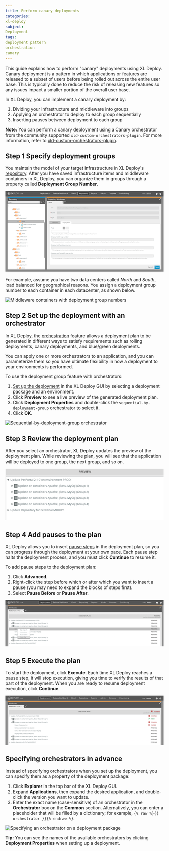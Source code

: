 ```yaml
---
title: Perform canary deployments
categories:
xl-deploy
subject:
Deployment
tags:
deployment pattern
orchestration
canary
---
```


This guide explains how to perform "canary" deployments using XL Deploy. Canary deployment is a pattern in which applications or features are released to a subset of users before being rolled out across the entire user base. This is typically done to reduce the risk of releasing new features so any issues impact a smaller portion of the overall user base.

In XL Deploy, you can implement a canary deployment by:

1. Dividing your infrastructure and middleware into groups
1. Applying an orchestrator to deploy to each group sequentially
1. Inserting pauses between deployment to each group

**Note:** You can perform a canary deployment using a Canary orchestrator from the community supported `xld-custom-orchestrators-plugin`. For more information, refer to [xld-custom-orchestrators-plugin](https://github.com/xebialabs-community/xld-custom-orchestrators-plugin/blob/master/README.adoc).

## Step 1 Specify deployment groups

You maintain the model of your target infrastructure in XL Deploy's [repository](/xl-deploy/concept/the-xl-deploy-repository.html). After you have saved infrastructure items and middleware containers in XL Deploy, you can organize them in groups through a property called **Deployment Group Number**.

![Specify a deployment group number](images/canary-deploy-group.png)

For example, assume you have two data centers called *North* and *South*, load balanced for geographical reasons. You assign a deployment group number to each container in each datacenter, as shown below.

![Middleware containers with deployment group numbers](images/canary-deploy-group-compare.png)

## Step 2 Set up the deployment with an orchestrator

In XL Deploy, the [orchestration](/xl-deploy/concept/types-of-orchestrators-in-xl-deploy.html) feature allows a deployment plan to be generated in different ways to satisfy requirements such as rolling deployments, canary deployments, and blue/green deployments.

You can apply one or more orchestrators to an application, and you can parameterize them so you have ultimate flexibility in how a deployment to your environments is performed.

To use the deployment group feature with orchestrators:

1. [Set up the deployment](/xl-deploy/how-to/deploy-an-application.html) in the XL Deploy GUI by selecting a deployment package and an environment.
1. Click **Preview** to see a live preview of the generated deployment plan.
1. Click **Deployment Properties** and double-click the `sequential-by-deployment-group` orchestrator to select it.
1. Click **OK**.

![Sequential-by-deployment-group orchestrator](images/canary-select-orchestrator.png)

## Step 3 Review the deployment plan

After you select an orchestrator, XL Deploy updates the preview of the deployment plan. While reviewing the plan, you will see that the application will be deployed to one group, the next group, and so on.

![Sample canary deployment plan](images/canary-preview.png)

## Step 4 Add pauses to the plan

XL Deploy allows you to insert [pause steps](/xl-deploy/how-to/deploy-an-application.html#add-a-pause-step) in the deployment plan, so you can progress through the deployment at your own pace. Each pause step halts the deployment process, and you must click **Continue** to resume it.

To add pause steps to the deployment plan:

1. Click **Advanced**.
1. Right-click the step before which or after which you want to insert a pause (you may need to expand the blocks of steps first).
1. Select **Pause Before** or **Pause After**.

![Adding a pause step to a deployment plan](images/canary-pause.png)

## Step 5 Execute the plan

To start the deployment, click **Execute**. Each time XL Deploy reaches a pause step, it will stop execution, giving you time to verify the results of that part of the deployment. When you are ready to resume deployment execution, click **Continue**.

![Executing a canary deployment](images/canary-execution.png)

## Specifying orchestrators in advance

Instead of specifying orchestrators when you set up the deployment, you can specify them as a property of the deployment package:

1. Click **Explorer** in the top bar of the XL Deploy GUI.
1. Expand **Applications**, then expand the desired application, and double-click the version you want to update.
1. Enter the exact name (case-sensitive) of an orchestrator in the **Orchestrator** box on the **Common** section. Alternatively, you can enter a placeholder that will be filled by a dictionary; for example, `{% raw %}{{ orchestrator }}{% endraw %}`.

![Specifying an orchestrator on a deployment package](images/canary-application-property.png)

**Tip:** You can see the names of the available orchestrators by clicking **Deployment Properties** when setting up a deployment.
